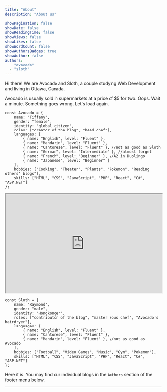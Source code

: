 ```yaml
---
title: "About"
description: "About us"

showPagination: false
showDate: false
showReadingTime: false
showViews: false
showLikes: false
showWordCount: false
showAuthorsBadges: true
showAuthor: false
authors:
  - "avocado"
  - "sloth"
---
```


Hi there! We are Avocado and Sloth, a couple studying Web Development and living in Ottawa, Canada.

Avocado is usually sold in supermarkets at a price of $5 for two. Oops. Wait a minute. Something goes wrong. Let's load again.

```
const Avocado = { 
    name: "Tiffany",
    gender: "female",
    identity: "global citizen", 
    roles: ["creator of the blog", "head chef"],
    languages: [
        { name: "English", level: "Fluent" },
        { name: "Mandarin", level: "Fluent" },
        { name: "Cantonese", level: "Fluent" }, //not as good as Sloth
        { name: "German", level: "Intermediate" }, //almost forget
        { name: "French", level: "Beginner" }, //A2 in Duolingo
        { name: "Japanese", level: "Beginner" }
    ],
    hobbies: ["Cooking", "Theater", "Plants", "Pokemon", "Reading others' blogs"],
    skills: ["HTML", "CSS", "JavaScript", "PHP", "React", "C#", "ASP.NET"]
};
```
<iframe src="https://www.google.com/maps/d/u/0/embed?mid=1F-0INY2Xf_2fEAfuF3o0C1v-XE7FKXk&ehbc=2E312F&noprof=1" width="100%" height="320"></iframe>

```
const Sloth = { 
    name: "Raymond",
    gender: "male",
    identity: "Hongkonger",     
    roles: ["contributor of the blog", "master sous chef", "Avocado's hairdryer"],
    languages: [
        { name: "English", level: "Fluent" },
        { name: "Cantonese", level: "Fluent" },         
        { name: "Mandarin", level: "Fluent" }, //not as good as Avocado
    ],
    hobbies: ["Football", "Video Games", "Music", "Gym", "Pokemon"],
    skills: ["HTML", "CSS", "JavaScript", "PHP", "React", "C#", "ASP.NET"]    
};
```
Here it is. You may find our individual blogs in the `Authors` section of the footer menu below.

---


